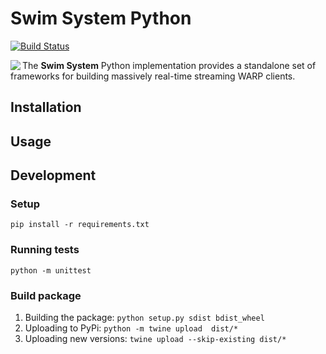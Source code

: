 # Swim System Python
[![Build Status](https://travis-ci.com/DobromirM/swim-system-python.svg?token=qE25UxFHBoKkK362pme4&branch=master)](https://travis-ci.com/DobromirM/swim-system-python)

<a href="https://www.swimos.org"><img src="https://docs.swimos.org/readme/marlin-blue.svg" align="left"></a>

The **Swim System** Python implementation provides a standalone set of
frameworks for building massively real-time streaming WARP clients.

## Installation
## Usage

## Development

### Setup
`pip install -r requirements.txt`
### Running tests
`python -m unittest`
### Build package
1) Building the package: `python setup.py sdist bdist_wheel`
2) Uploading to PyPi: `python -m twine upload  dist/*`
3) Uploading new versions: `twine upload --skip-existing dist/*`